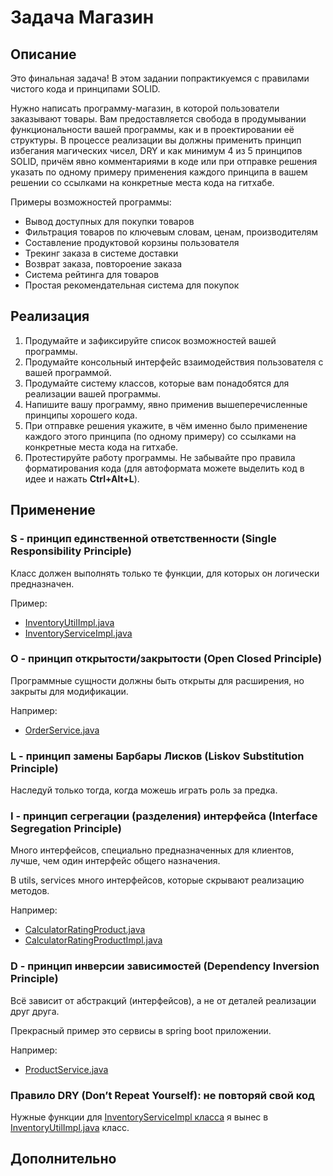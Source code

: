 # Задача Магазин

## Описание
Это финальная задача! В этом задании попрактикуемся с правилами чистого кода и принципами SOLID.

Нужно написать программу-магазин, в которой пользователи заказывают товары. Вам предоставляется свобода в продумывании функциональности вашей программы, как и в проектировании её структуры. В процессе реализации вы должны применить принцип избегания магических чисел, DRY и как минимум 4 из 5 принципов SOLID, причём явно комментариями в коде или при отправке решения указать по одному примеру применения каждого принципа в вашем решении со ссылками на конкретные места кода на гитхабе.

Примеры возможностей программы:
* Вывод доступных для покупки товаров
* Фильтрация товаров по ключевым словам, ценам, производителям
* Составление продуктовой корзины пользователя
* Трекинг заказа в системе доставки
* Возврат заказа, повтороение заказа
* Система рейтинга для товаров
* Простая рекомендательная система для покупок

## Реализация
1. Продумайте и зафиксируйте список возможностей вашей программы.
2. Продумайте консольный интерфейс взаимодействия пользователя с вашей программой.
3. Продумайте систему классов, которые вам понадобятся для реализации вашей программы.
4. Напишите вашу программу, явно применив вышеперечисленные принципы хорошего кода.
5. При отправке решения укажите, в чём именно было применение каждого этого принципа (по одному примеру) со ссылками на конкретные места кода на гитхабе.
6. Протестируйте работу программы. Не забывайте про правила форматирования кода (для автоформата можете выделить код в идее и нажать **Ctrl+Alt+L**).

## Применение
### S - принцип единственной ответственности (Single Responsibility Principle)
Класс должен выполнять только те функции, для которых он логически предназначен.

Пример:
- [InventoryUtilImpl.java](ecommerce-service/src/main/java/com/dromakin/ecommerce/utils/InventoryUtilImpl.java)
- [InventoryServiceImpl.java](ecommerce-service/src/main/java/com/dromakin/ecommerce/services/InventoryServiceImpl.java)

### O - принцип открытости/закрытости (Open Closed Principle)
Программные сущности должны быть открыты для расширения, но закрыты для
модификации.

Например:
- [OrderService.java](ecommerce-service/src/main/java/com/dromakin/ecommerce/services/OrderService.java)

### L - принцип замены Барбары Лисков (Liskov Substitution Principle)
Наследуй только тогда, когда можешь играть роль за предка.


### I - принцип сегрегации (разделения) интерфейса (Interface Segregation Principle)
Много интерфейсов, специально предназначенных для клиентов, лучше, чем один
интерфейс общего назначения.

В utils, services много интерфейсов, которые скрывают реализацию методов.

Например:
- [CalculatorRatingProduct.java](ecommerce-service/src/main/java/com/dromakin/ecommerce/utils/CalculatorRatingProduct.java)
- [CalculatorRatingProductImpl.java](ecommerce-service/src/main/java/com/dromakin/ecommerce/utils/CalculatorRatingProductImpl.java)

### D - принцип инверсии зависимостей (Dependency Inversion Principle)
Всё зависит от абстракций (интерфейсов), а не от деталей реализации друг друга.

Прекрасный пример это сервисы в spring boot приложении.

Например:
- [ProductService.java](ecommerce-service/src/main/java/com/dromakin/ecommerce/services/ProductService.java)

### Правило DRY (Don’t Repeat Yourself): не повторяй свой код

Нужные функции для [InventoryServiceImpl класса](ecommerce-service/src/main/java/com/dromakin/ecommerce/services/InventoryServiceImpl.java) я вынес в [InventoryUtilImpl.java](ecommerce-service/src/main/java/com/dromakin/ecommerce/utils/InventoryUtilImpl.java) класс.

## Дополнительно


